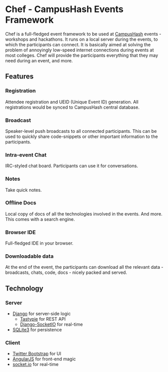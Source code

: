 # Chef - CampusHash Events Framework #

Chef is a full-fledged event framework to be used at [CampusHash](http://campushash.com) events - workshops and hackathons. It runs on a local server during the events, to which the participants can connect. It is basically aimed at solving the problem of annoyingly low-speed internet connections during events at most colleges. Chef will provide the participants everything that they may need during an event, and more.

## Features ##

### Registration ###

Attendee registration and UEID (Unique Event ID) generation. All registrations would be synced to CampusHash central database.

### Broadcast ###

Speaker-level push broadcasts to all connected participants. This can be used to quickly share code-snippets or other important information to the participants.

### Intra-event Chat ###

IRC-styled chat board. Participants can use it for conversations.

### Notes ###

Take quick notes.

### Offline Docs ###

Local copy of docs of all the technologies involved in the events. And more. This comes with a search engine.

### Browser IDE ###

Full-fledged IDE in your browser.

### Downloadable data ###

At the end of the event, the participants can download all the relevant data - broadcasts, chats, code, docs - nicely packed and served.

## Technology ##

### Server ###

- [Django](http://djangoproject.com/) for server-side logic
	- [Tastypie](http://tastypieapi.org) for REST API
	- [Django-SocketIO](https://github.com/stephenmcd/django-socketio) for real-time
- [SQLite3](www.sqlite.org) for persistence

### Client ###

- [Twitter Bootstrap](http://getbootstrap.com/) for UI
- [AngularJS](http://angularjs.org/) for front-end magic
- [socket.io](http://socket.io/) for real-time